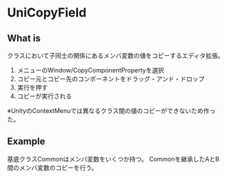# UniCopyField

## What is
クラスにおいて子同士の関係にあるメンバ変数の値をコピーするエディタ拡張。
1. メニューのWindow/CopyComponentPropertyを選択
2. コピー元とコピー先のコンポーネントをドラッグ・アンド・ドロップ
3. 実行を押す
4. コピーが実行される

※UnityのContextMenuでは異なるクラス間の値のコピーができないため作った。

## Example
基底クラスCommonはメンバ変数をいくつか持つ。
Commonを継承したAとB間のメンバ変数のコピーを行う。
